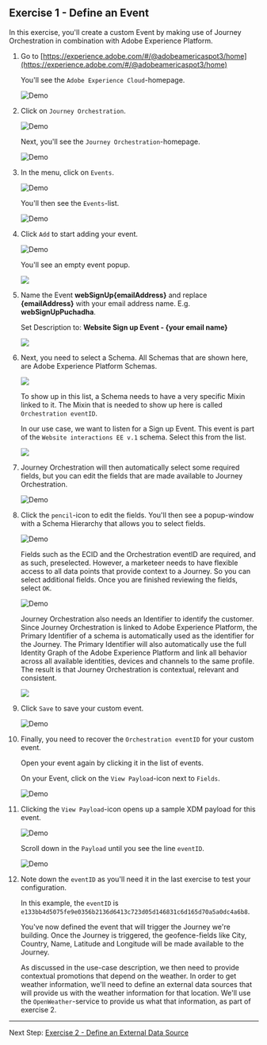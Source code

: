 ## Exercise 1 - Define an Event

In this exercise, you'll create a custom Event by making use of Journey Orchestration in combination with Adobe Experience Platform.

1. Go to [https://experience.adobe.com/#/@adobeamericaspot3/home](https://experience.adobe.com/#/@adobeamericaspot3/home)

   You'll see the `Adobe Experience Cloud`-homepage.


    ![Demo](./images/aec.png)

2. Click on `Journey Orchestration`.


    ![Demo](./images/aecjo.png)


    Next, you'll see the `Journey Orchestration`-homepage.


    ![Demo](./images/aecjoh.png)

3. In the menu, click on `Events`.


    ![Demo](./images/menuevents.png)


    You'll then see the `Events`-list.


    ![Demo](./images/eventshome.png)

4. Click `Add` to start adding your event.


    ![Demo](./images/add.png)


    You'll see an empty event popup.

    <!---
    ![Demo](./images/emptyevent.png)
    --->

    <kbd><img src="./images/emptyevent.png"  /></kdb>

5. Name the Event **webSignUp{emailAddress}** and replace **{emailAddress}** with your email address name. E.g. **webSignUpPuchadha**.

   Set Description to: **Website Sign up Event - {your email name}**

   <!---
   ![Demo](./images/evname.png)
   --->


    <kbd><img src="./images/evname.png"  /></kdb>

6. Next, you need to select a Schema. All Schemas that are shown here, are Adobe Experience Platform Schemas.

   <!---
   ![Demo](./images/evschema.png)
   --->

   <kbd><img src="./images/evschema.png"  /></kdb>


    To show up in this list, a Schema needs to have a very specific Mixin linked to it. The Mixin that is needed to show up here is called `Orchestration eventID`.


    In our use case, we want to listen for a Sign up Event. This event is part of the `Website interactions EE v.1` schema. Select this from the list.

    <!---
    ![Demo](./images/evschema1.png)
    --->

    <kbd><img src="./images/evschema1.png"  /></kdb>

7. Journey Orchestration will then automatically select some required fields, but you can edit the fields that are made available to Journey Orchestration.


    ![Demo](./images/editfields.png)

8. Click the `pencil`-icon to edit the fields.
   You'll then see a popup-window with a Schema Hierarchy that allows you to select fields.


    ![Demo](./images/popup.png)


    Fields such as the ECID and the Orchestration eventID are required, and as such, preselected.
    However, a marketeer needs to have flexible access to all data points that provide context to a Journey. So you can select additional fields.
    Once you are finished reviewing the fields, select `OK`.


    ![Demo](./images/popupok.png)


    Journey Orchestration also needs an Identifier to identify the customer. Since Journey Orchestration is linked to Adobe Experience Platform, the Primary Identifier of a schema is automatically used as the identifier for the Journey.
    The Primary Identifier will also automatically use the full Identity Graph of the Adobe Experience Platform and link all behavior across all available identities, devices and channels to the same profile. The result is that Journey Orchestration is contextual, relevant and consistent.

    <!---
    ![Demo](./images/eventidentifier.png)
    --->


    <kbd><img src="./images/eventidentifier.png"  /></kdb>

9. Click `Save` to save your custom event.


    ![Demo](./images/save.png)

10. Finally, you need to recover the `Orchestration eventID` for your custom event.

    Open your event again by clicking it in the list of events.

    On your Event, click on the `View Payload`-icon next to `Fields`.


    ![Demo](./images/fieldseye.png)

11. Clicking the `View Payload`-icon opens up a sample XDM payload for this event.


    ![Demo](./images/fieldseyepayload.png)


    Scroll down in the `Payload` until you see the line `eventID`.


    ![Demo](./images/fieldseyepayloadev.png)

12. Note down the `eventID` as you'll need it in the last exercise to test your configuration.

    In this example, the `eventID` is `e133bb4d5075fe9e0356b2136d6413c723d05d146831c6d165d70a5a0dc4a6b8`.

    You've now defined the event that will trigger the Journey we're building. Once the Journey is triggered, the geofence-fields like City, Country, Name, Latitude and Longitude will be made available to the Journey.

    As discussed in the use-case description, we then need to provide contextual promotions that depend on the weather. In order to get weather information, we'll need to define an external data sources that will provide us with the weather information for that location. We'll use the `OpenWeather`-service to provide us what that information, as part of exercise 2.

---

Next Step: [Exercise 2 - Define an External Data Source](./Exercise2-DataSources.md)
